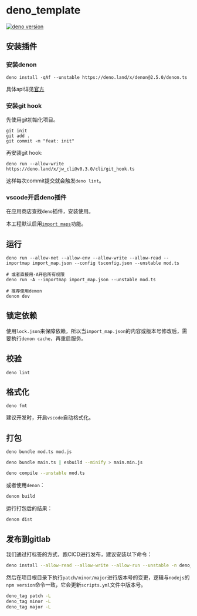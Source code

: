 # deno_template

[![deno version](https://img.shields.io/badge/deno-^1.19.0-green?logo=deno)](https://github.com/denoland/deno)

## 安装插件

### 安装denon

```
deno install -qAf --unstable https://deno.land/x/denon@2.5.0/denon.ts
```

具体api详见[官方](https://deno.land/x/denon)

### 安装git hook

先使用git初始化项目。

```
git init
git add .
git commit -m "feat: init"
```

再安装git hook:

```
deno run --allow-write https://deno.land/x/jw_cli@v0.3.0/cli/git_hook.ts
```

这样每次commit提交就会触发`deno lint`。

### vscode开启deno插件

在应用商店查找`deno`插件，安装使用。

本工程默认启用[`import maps`](https://deno.land/manual@v1.6.0/linking_to_external_code/import_maps)功能。

## 运行

```
deno run --allow-net --allow-env --allow-write --allow-read --importmap import_map.json --config tsconfig.json --unstable mod.ts

# 或者直接用-A开启所有权限
deno run -A --importmap import_map.json --unstable mod.ts

# 推荐使用demon
denon dev
```

## 锁定依赖

使用`lock.json`来保障依赖，所以当`import_map.json`的内容或版本号修改后，需要执行`denon cache`，再重启服务。

## 校验

```shell
deno lint
```

## 格式化

```shell
deno fmt
```

建议开发时，开启`vscode`自动格式化。

## 打包

```bash
deno bundle mod.ts mod.js

deno bundle main.ts | esbuild --minify > main.min.js

deno compile --unstable mod.ts
```

或者使用`denon`：

```bash
denon build
```

运行打包后的结果：

```bash
denon dist
```

## 发布到gitlab

我们通过打标签的方式，跑CICD进行发布，建议安装以下命令：

```bash
deno install --allow-read --allow-write --allow-run --unstable -n deno_tag -f https://deno.land/x/jw_cli@v0.3.0/cli/tag/mod.ts
```

然后在项目根目录下执行`patch/minor/major`进行版本号的变更，逻辑与`nodejs`的`npm version`命令一致，它会更新`scripts.yml`文件中版本号。

```bash
deno_tag patch -L
deno_tag minor -L
deno_tag major -L
```
